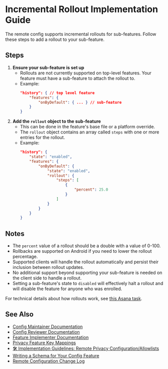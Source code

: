 # Incremental Rollout Implementation Guide

The remote config supports incremental rollouts for sub-features. Follow these steps to add a rollout to your sub-feature.

## Steps

1. **Ensure your sub-feature is set up**
   - Rollouts are not currently supported on top-level features. Your feature must have a sub-feature to attach the rollout to.
   - Example:
     ```json
     "history": { // top level feature
         "features": {
             "onByDefault": { ... } // sub-feature
         }
     }
     ```
2. **Add the `rollout` object to the sub-feature**
   - This can be done in the feature's base file or a platform override.
   - The `rollout` object contains an array called `steps` with one or more entries for the rollout.
   - Example:
     ```json
     "history": {
         "state": "enabled",
         "features": {
             "onByDefault": {
                 "state": "enabled",
                 "rollout": {
                     "steps": [
                         {
                             "percent": 25.0
                         }
                     ]
                 }
             }
         }
     }
     ```

## Notes
- The `percent` value of a rollout should be a double with a value of 0-100.
- Rollbacks are supported on Android if you need to lower the rollout percentage.
- Supported clients will handle the rollout automatically and persist their inclusion between rollout updates.
- No additional support beyond supporting your sub-feature is needed on the client side to handle a rollout.
- Setting a sub-feature's state to `disabled` will effectively halt a rollout and will disable the feature for anyone who was enrolled.

For technical details about how rollouts work, see [this Asana task](https://app.asana.com/0/1198194956794324/1204934761241565/f).

## See Also

- [Config Maintainer Documentation](./config-maintainer-documentation.md)
- [Config Reviewer Documentation](./config-reviewer-documentation.md)
- [Feature Implementer Documentation](./feature-implementer-documentation.md)
- [Privacy Feature Key Mappings](./privacy-feature-key-mappings.md)
- [🛠 Implementation Guidelines: Remote Privacy Configuration/Allowlists](./implementation-guidelines-remote-privacy-configuration-allowlists.md)
- [Writing a Schema for Your Config Feature](./writing-schema-for-config-feature.md)
- [Remote Configuration Change Log](./remote-configuration-change-log.md) 